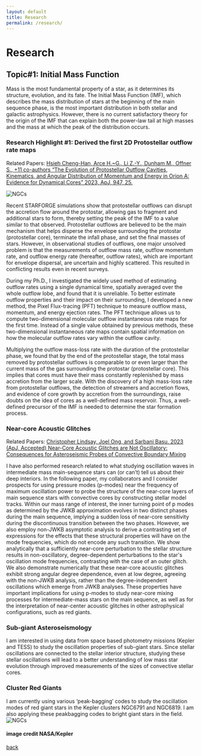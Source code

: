 ```yaml
---
layout: default
title: Research
permalink: /research/
---
```


# Research

## Topic#1: Initial Mass Function
Mass is the most fundamental property of a star, as it determines its structure, evolution, and its fate. The Initial Mass Function (IMF), which describes the mass distribution of stars at the beginning of the main sequence phase, is the most important distribution in both stellar and galactic astrophysics. However, there is no current satisfactory theory for the origin of the IMF that can explain both the power-law tail at high masses and the mass at which the peak of the distribution occurs.
### Research Highlight #1: Derived the first 2D Protostellar outflow rate maps
Related Papers:
[Hsieh Cheng-Han, Arce H.~G., Li Z.-Y., Dunham M., Offner S., +11 co-authors “The Evolution of Protostellar Outflow Cavities, Kinematics, and Angular Distribution of Momentum and Energy in Orion A: Evidence for Dynamical Cores” 2023, ApJ, 947, 25.](https://ui.adsabs.harvard.edu/abs/2023ApJ...947...25H/abstract)

![NGCs](/assets/img/Outflows.png)

Recent STARFORGE simulations show that protostellar outflows can disrupt the accretion flow
around the protostar, allowing gas to fragment and additional stars to form, thereby setting the peak of the IMF to a value similar to that observed. Protostellar outflows are believed to be the main
mechanism that helps disperse the envelope surrounding the protostar (protostellar core), terminate the infall phase, and set the final masses of stars. However, in observational studies of outflows, one major unsolved problem is that the measurements of outflow mass rate, outflow
momentum rate, and outflow energy rate (hereafter, outflow rates), which are important for envelope
dispersal, are uncertain and highly scattered. This resulted in conflicting results even in recent surveys.

During my Ph.D., I investigated the widely used method of estimating outflow rates using a single
dynamical time, spatially averaged over the whole outflow lobe, and found that it is unreliable. To better estimate outflow properties and their impact on their surrounding, I developed a new method, the Pixel Flux-tracing (PFT) technique to measure outflow mass, momentum, and energy ejection rates.
The PFT technique allows us to compute two-dimensional molecular outflow instantaneous rate
maps for the first time. Instead of a single value obtained by previous methods, these two-dimensional
instantaneous rate maps contain spatial information on how the molecular outflow rates vary within the
outflow cavity.

Multiplying the outflow mass-loss rate with the duration of the protostellar phase, we found that by
the end of the protostellar stage, the total mass removed by protostellar outflows is comparable to or even larger than the current mass of the gas surrounding the protostar (protostellar core). This implies that cores must have their mass constantly replenished by mass accretion from the larger scale. With the discovery of a high mass-loss rate from protostellar outflows, the detection of streamers and accretion flows, and evidence of core growth by accretion from the surroundings, raise doubts on the idea of cores as a well-defined mass reservoir. Thus, a well-defined precursor of the IMF is needed to determine the star formation process.


### Near-core Acoustic Glitches
Related Papers:
[Christopher Lindsay, Joel Ong, and Sarbani Basu. 2023 (ApJ, Accepted) Near-Core Acoustic Glitches are Not Oscillatory: Consequences for Asteroseismic Probes of Convective Boundary Mixing](https://ui.adsabs.harvard.edu/abs/2023ApJ...950...19L/abstract)

I have also performed research related to what studying oscillation waves in intermediate mass main-sequence stars can (or can’t) tell us about their deep interiors. In the following paper, my collaborators and I consider prospects for using pressure modes (p-modes) near the frequency of maximum oscillation power to probe the structure of the near-core layers of main sequence stars with convective cores by constructing stellar model tracks. Within our mass range of interest, the inner turning point of p modes as determined by the JWKB approximation evolves in two distinct phases during the main sequence, implying a sudden loss of near-core sensitivity during the discontinuous transition between the two phases. However, we also employ non-JWKB asymptotic analysis to derive a contrasting set of expressions for the effects that these structural properties will have on the mode frequencies, which do not encode any such transition. We show analytically that a sufficiently near-core perturbation to the stellar structure results in non-oscillatory, degree-dependent perturbations to the star's oscillation mode frequencies, contrasting with the case of an outer glitch. We also demonstrate numerically that these near-core acoustic glitches exhibit strong angular degree dependence, even at low degree, agreeing with the non-JWKB analysis, rather than the degree-independent oscillations which emerge from JWKB analyses. These properties have important implications for using p-modes to study near-core mixing processes for intermediate-mass stars on the main sequence, as well as for the interpretation of near-center acoustic glitches in other astrophysical configurations, such as red giants.

### Sub-giant Asteroseismology

I am interested in using data from space based photometry missions (Kepler and TESS) to study the oscillation properties of sub-giant stars. Since stellar oscillations are connected to the stellar interior structure, studying these stellar oscillations will lead to a better understanding of low mass star evolution through improved measurements of the sizes of convective stellar cores. 

### Cluster Red Giants
I am currently using various ‘peak-bagging’ codes to study the oscillation modes of red giant stars in the Kepler clusters NGC6791 and NGC6819. I am also applying these peakbagging codes to bright giant stars in the field. 
![NGCs](/assets/img/NGC6791and6819.png)
#### image credit NASA/Kepler

[back](../)
